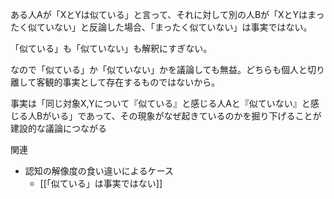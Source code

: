 
ある人Aが「XとYは似ている」と言って、それに対して別の人Bが「XとYはまったく似ていない」と反論した場合、「まったく似ていない」は事実ではない。

「似ている」も「似ていない」も解釈にすぎない。

なので「似ている」か「似ていない」かを議論しても無益。どちらも個人と切り離して客観的事実として存在するものではないから。

事実は「同じ対象X,Yについて『似ている』と感じる人Aと『似ていない』と感じる人Bがいる」であって、その現象がなぜ起きているのかを掘り下げることが建設的な議論につながる

関連
- 認知の解像度の食い違いによるケース
    - [[「似ている」は事実ではない]]
